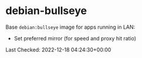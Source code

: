 # debian-bullseye

Base `debian:bullseye` image for apps running in LAN:

- Set preferred mirror (for speed and proxy hit ratio)

Last Checked: 2022-12-18 04:24:30+00:00